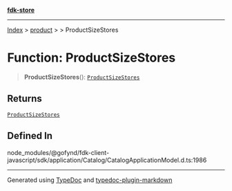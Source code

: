 [**fdk-store**](../../../README.md)
***

[Index](../../../API.md) > [product](../../README.md) > [<internal>](../README.md) > ProductSizeStores

# Function: ProductSizeStores

> **ProductSizeStores**(): [`ProductSizeStores`](../type-aliases/type-alias.ProductSizeStores.md)

## Returns

[`ProductSizeStores`](../type-aliases/type-alias.ProductSizeStores.md)

## Defined In

node\_modules/@gofynd/fdk-client-javascript/sdk/application/Catalog/CatalogApplicationModel.d.ts:1986

***
Generated using [TypeDoc](https://typedoc.org/) and [typedoc-plugin-markdown](https://www.npmjs.com/package/typedoc-plugin-markdown)
